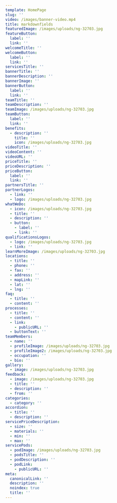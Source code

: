 ```yaml
---
template: HomePage
slug: ''
video: /images/banner-video.mp4
title: markdownfields
featuredImage: /images/uploads/ng-32703.jpg
featureButton:
  label: ''
  link: ''
welcomeTitle: ''
welcomeButton:
  label: ''
  link: ''
servicesTitle: ''
bannerTitle: ''
bannerDescription: ''
bannerImage: ''
bannerButton:
  label: ''
  link: ''
teamTitle: ''
teamDescription: ''
teamImage: /images/uploads/ng-32703.jpg
teamButton:
  label: ''
  link: ''
benefits:
  - description: ''
    title: ''
    icon: /images/uploads/ng-32703.jpg
videoTitle: ''
videoContent: ''
videoURL: ''
priceTitle: ''
priceDescription: ''
priceButton:
  label: ''
  link: ''
partnersTitle: ''
partnerLogos:
  - link: ''
  - logo: /images/uploads/ng-32703.jpg
whatWeDo:
  - icon: /images/uploads/ng-32703.jpg
  - title: ''
  - description: ''
  - button:
    - label: ''
    - link: ''
qualificationsLogos:
  - logo: /images/uploads/ng-32703.jpg
  - link: ''
learnMoreImage: /images/uploads/ng-32703.jpg
locations:
  - title: ''
  - phone: ''
  - fax: ''
  - address: ''
  - mapLink: ''
  - lat: ''
  - lng: ''
faq:
  - title: ''
  - content: ''
processes:
  - title: ''
  - content: ''
  - link:
    - publicURL: ''
  - buttonText: ''
teamMembers:
  - name: ''
  - profileImage: /images/uploads/ng-32703.jpg
  - profileImage2: /images/uploads/ng-32703.jpg
  - occupation: ''
  - bio: ''
gallery:
  - image: /images/uploads/ng-32703.jpg
feedback:
  - image: /images/uploads/ng-32703.jpg
  - title: ''
  - description: ''
  - from: ''
categories:
  - category: ''
accordion:
  - title: ''
  - description: ''
servicePriceDescription:
  - size: ''
  - materials: ''
  - min: ''
  - max: ''
servicePods:
  - podImage: /images/uploads/ng-32703.jpg
  - podsTitle: ''
  - podDescription: ''
  - podLink:
    - publicURL: ''
meta:
  canonicalLink: ''
  description: ''
  noindex: true
  title: ''
---
```

